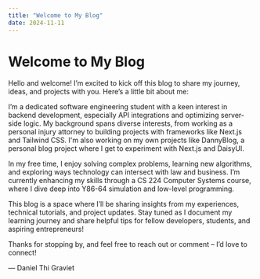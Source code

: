 ```yaml
---
title: "Welcome to My Blog"
date: 2024-11-11
---
```


# Welcome to My Blog

Hello and welcome! I’m excited to kick off this blog to share my journey, ideas, and projects with you. Here’s a little bit about me:

I’m a dedicated software engineering student with a keen interest in backend development, especially API integrations and optimizing server-side logic. My background spans diverse interests, from working as a personal injury attorney to building projects with frameworks like Next.js and Tailwind CSS. I'm also working on my own projects like DannyBlog, a personal blog project where I get to experiment with Next.js and DaisyUI.

In my free time, I enjoy solving complex problems, learning new algorithms, and exploring ways technology can intersect with law and business. I’m currently enhancing my skills through a CS 224 Computer Systems course, where I dive deep into Y86-64 simulation and low-level programming.

This blog is a space where I’ll be sharing insights from my experiences, technical tutorials, and project updates. Stay tuned as I document my learning journey and share helpful tips for fellow developers, students, and aspiring entrepreneurs!

Thanks for stopping by, and feel free to reach out or comment – I’d love to connect!

— Daniel Thi Graviet
